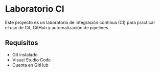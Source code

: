 # Laboratorio CI
Este proyecto es un laboratorio de integración continua 
(CI) para practicar el uso de Git, GitHub y automatización 
de pipelines.

##  Requisitos
- Git instalado
- Visual Studio Code
- Cuenta en GitHub

